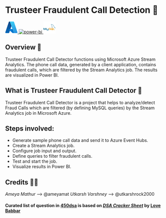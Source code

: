 # Trusteer Fraudulent Call Detection 🚀

<a href="https://www.azure.com/" target="_blank" rel="noreferrer"> <img src= "https://raw.githubusercontent.com/devicons/devicon/master/icons/azure/azure-original.svg" alt = "azure" width = "40" height = "40"/> </a>
<a href = "https://www.powerbi.com/" target = "_blank" rel = "noreferrer"> <img src = "https://user-images.githubusercontent.com/98797769/176155126-34dc704e-cf67-4f3a-b526-e37565b70ab0.png" alt = "power-bi" width = "40" height = "40"/> </a>
<a href="https://www.mysql.com/" target="_blank" rel="noreferrer"> <img src="https://raw.githubusercontent.com/devicons/devicon/master/icons/mysql/mysql-original-wordmark.svg" alt="mysql" width="40" height="40"/> </a>

## Overview 👀

Trusteer Fraudulent Call Detector functions using Microsoft Azure Stream Analytics. The phone call data, generated by a client application, contains fraudulent calls, which are filtered by the Stream Analytics job. The results are visualized in Power BI.

## What is Trusteer Fraudulent Call Detector 🤔

Trusteer Fraudulent Call Detector is a project that helps to analyze/detect Fraud Calls which are filtered (by defining MySQL queries) by the Stream Analytics job in Microsoft Azure.

## Steps involved:

- Generate sample phone call data and send it to Azure Event Hubs.
- Create a Stream Analytics job.
- Configure job input and output.
- Define queries to filter fraudulent calls.
- Test and start the job.
- Visualize results in Power BI.

## Credits 🙏🏻

*Ameya Mathur* --> @ameyamat
*Utkarsh Varshney* --> @utkarshrock2000

#### Curated list of question in [450dsa] is based on _[DSA Cracker Sheet]_ by [Love Babbar]

[here]: https://www.youtube.com/watch?v=4iFALQ1ACdA
[450dsa]: https://450dsa.com/
[love babbar]: https://www.linkedin.com/in/love-babbar-38ab2887/
[dsa cracker sheet]: https://drive.google.com/file/d/1FMdN_OCfOI0iAeDlqswCiC2DZzD4nPsb/view
[localbase]: https://github.com/dannyconnell/localbase
[react-reveal]: https://www.react-reveal.com/
[bootstrap]: https://react-bootstrap.github.io/
[react]: https://reactjs.org/
[react-table-2]: https://react-bootstrap-table.github.io/react-bootstrap-table2/
